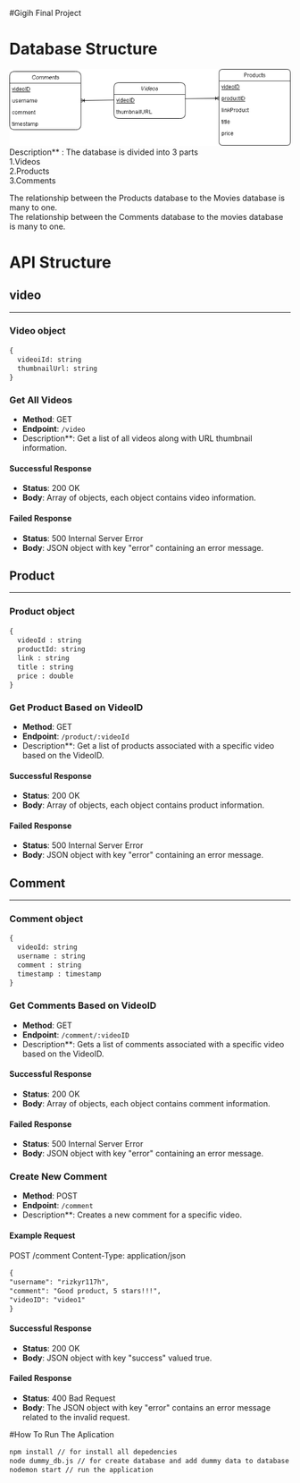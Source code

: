 #Gigih Final Project

# Database Structure
![Image Alt Text](Database.png)
<br>
Description** : 
The database is divided into 3 parts<br>
1.Videos<br>
2.Products<br>
3.Comments<br>

The relationship between the Products database to the Movies database is many to one.<br>
The relationship between the Comments database to the movies database is many to one. 

# API Structure

## video
----
### Video object
```
{
  videoiId: string
  thumbnailUrl: string
}
```
### Get All Videos

- **Method**: GET
- **Endpoint**: `/video`
- Description**: Get a list of all videos along with URL thumbnail information.

#### Successful Response

- **Status**: 200 OK
- **Body**: Array of objects, each object contains video information.

#### Failed Response

- **Status**: 500 Internal Server Error
- **Body**: JSON object with key "error" containing an error message.

## Product
----
### Product object
```
{
  videoId : string
  productId: string
  link : string
  title : string
  price : double
}
```
### Get Product Based on VideoID

- **Method**: GET
- **Endpoint**: `/product/:videoId`
- Description**: Get a list of products associated with a specific video based on the VideoID.

#### Successful Response

- **Status**: 200 OK
- **Body**: Array of objects, each object contains product information.

#### Failed Response

- **Status**: 500 Internal Server Error
- **Body**: JSON object with key "error" containing an error message.

## Comment
----
### Comment object
```
{
  videoId: string
  username : string
  comment : string
  timestamp : timestamp
}
```
### Get Comments Based on VideoID

- **Method**: GET
- **Endpoint**: `/comment/:videoID`
- Description**: Gets a list of comments associated with a specific video based on the VideoID.

#### Successful Response

- **Status**: 200 OK
- **Body**: Array of objects, each object contains comment information.

#### Failed Response

- **Status**: 500 Internal Server Error
- **Body**: JSON object with key "error" containing an error message.

### Create New Comment

- **Method**: POST
- **Endpoint**: `/comment`
- Description**: Creates a new comment for a specific video.

#### Example Request
POST /comment
Content-Type: application/json
```
{
"username": "rizkyr117h",
"comment": "Good product, 5 stars!!!",
"videoID": "video1"
}
```

#### Successful Response

- **Status**: 200 OK
- **Body**: JSON object with key "success" valued true.

#### Failed Response

- **Status**: 400 Bad Request
- **Body**: The JSON object with key "error" contains an error message related to the invalid request.


#How To Run The Aplication
```
npm install // for install all depedencies
node dummy_db.js // for create database and add dummy data to database
nodemon start // run the application
```